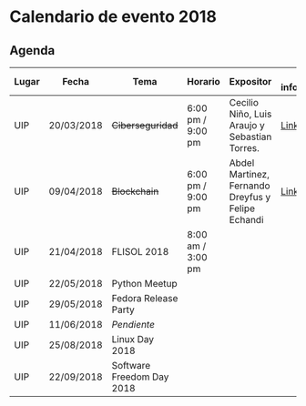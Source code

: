 # Calendario de evento 2018

## Agenda
| Lugar|Fecha|Tema|Horario|Expositor|Más información|
|-----------------| -----------| -------------------------------------|--------------------|-------------|-----------------|
| UIP| 20/03/2018 |~~Ciberseguridad~~| 6:00 pm / 9:00 pm  | Cecilio Niño, Luis Araujo y  Sebastian Torres.| [Link](2018/CIBERSEGURIDAD.md)            |
| UIP| 09/04/2018 | ~~Blockchain~~ | 6:00 pm / 9:00 pm  | Abdel Martinez, Fernando Dreyfus y Felipe Echandi    | [Link](BLOCKCHAIN.md)|
| UIP| 21/04/2018 | FLISOL 2018          |8:00 am / 3:00 pm | []()        |                 |
| UIP| 22/05/2018 | Python Meetup        || []()        |                 |
| UIP| 29/05/2018 | Fedora Release Party || []()        |                 |
| UIP| 11/06/2018 | _Pendiente_ || []()        |                 |
| UIP| 25/08/2018 | Linux Day 2018       || []()        |                 |
| UIP| 22/09/2018 | Software Freedom Day 2018 || []()   |                 | |
